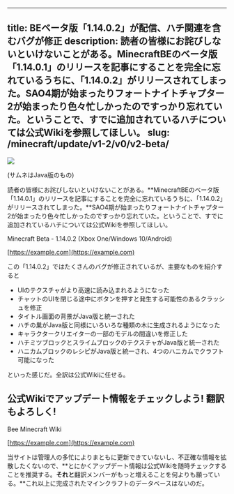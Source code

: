 
---
title: BEベータ版「1.14.0.2」が配信、ハチ関連を含むバグが修正
description: 読者の皆様にお詫びしないといけないことがある。MinecraftBEのベータ版「1.14.0.1」のリリースを記事にすることを完全に忘れているうちに、「1.14.0.2」がリリースされてしまった。SAO4期が始まったりフォートナイトチャプター2が始まったり色々忙しかったのですっかり忘れていた。ということで、すでに追加されているハチについては公式Wikiを参照してほしい。
slug: /minecraft/update/v1-2/v0/v2-beta/
---

![](https://cdn-ak.f.st-hatena.com/images/fotolife/s/sasigume/20210208/20210208095507.jpg)

(サムネはJava版のもの)

読者の皆様にお詫びしないといけないことがある。**MinecraftBEのベータ版「1.14.0.1」のリリースを記事にすることを完全に忘れているうちに、「1.14.0.2」がリリースされてしまった。**SAO4期が始まったりフォートナイトチャプター2が始まったり色々忙しかったのですっかり忘れていた。ということで、すでに追加されているハチについては公式Wikiを参照してほしい。

Minecraft Beta - 1.14.0.2 (Xbox One/Windows 10/Android)

[https://example.com](https://example.com)

この「1.14.0.2」ではたくさんのバグが修正されているが、主要なものを紹介すると

*   UIのテクスチャがより高速に読み込まれるようになった
*   チャットのUIを閉じる途中にボタンを押すと発生する可能性のあるクラッシュを修正
*   タイトル画面の背景がJava版と統一された
*   ハチの巣がJava版と同様にいろいろな種類の木に生成されるようになった
*   キャラクタークリエイターの一部のモデルの間違いを修正した
*   ハチミツブロックとスライムブロックのテクスチャがJava版と統一された
*   ハニカムブロックのレシピがJava版と統一され、4つのハニカムでクラフト可能になった

といった感じだ。全訳は公式Wikiに任せる。

## 公式Wikiでアップデート情報をチェックしよう! 翻訳もよろしく!

Bee Minecraft Wiki

[https://example.com](https://example.com)

当サイトは管理人の多忙によりまともに更新できていないし、不正確な情報を拡散したくないので、**とにかくアップデート情報は公式Wikiを随時チェックすることを推奨する。**それと**翻訳メンバーがもっと増えることを何よりも願っている。**これ以上に完成されたマインクラフトのデータベースはないのだ。
